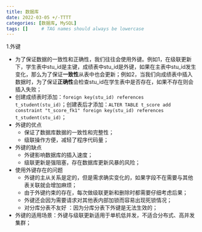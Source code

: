 ```yaml
---
title: 数据库
date: 2022-03-05 +/-TTTT
categories: [数据库, MySQL]
tags: []     # TAG names should always be lowercase
---
```


1.外键<br>
- 为了保证数据的一致性和正确性，我们往往会使用外键。例如1，在级联更新下，学生表中stu_id是主键，成绩表中stu_id是外键，如果在主表中stu_id发生变化，那么为了保证**一致性**从表中也会更新；例如2，当我们向成绩表中插入数据时，为了保证**正确性**会检查stu_id在学生表中是否存在，如果不存在则会插入失败；
- 创建成绩表时添加：`foreign key(stu_id) references t_student(stu_id)`；创建表后才添加：`ALTER TABLE t_score add constraint "t_score_fk1" foreign key(stu_id) references t_student(stu_id)`；
- 外键的优点
    + 保证了数据库数据的一致性和完整性；
    + 级联操作方便，减轻了程序代码量；
- 外键的缺点
    + 外键影响数据库的插入速度；
    + 级联更新是强阻塞，存在数据库更新风暴的风险；
- 使用外键存在的问题
    + 外键的主从关系是定的，但是需求确实变化的，如果字段不在需要与其他表关联就会增加麻烦；
    + 由于外键约束的存在，每次做级联更新和删除时都需要仔细考虑后果；
    + 外键还会因为需要请求对其他表内部加锁而容易出现死锁情况；
    + 对分库分表不友好 ：因为分库分表下外键是无法生效的；
- 外键的适用场景：外键与级联更新适用于单机低并发，不适合分布式、高并发集群；
